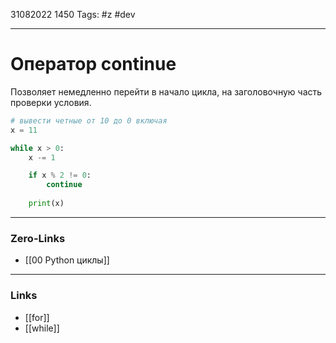 31082022 1450
Tags: #z #dev 

---
# Оператор continue

Позволяет немедленно перейти в начало цикла, на заголовочную часть проверки условия.

```python
# вывести четные от 10 до 0 включая
x = 11

while x > 0:
    x -= 1

    if x % 2 != 0:
        continue
    
    print(x)
```

---
### Zero-Links
- [[00 Python циклы]]

---
### Links
- [[for]]
- [[while]]